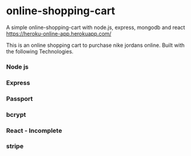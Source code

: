 # online-shopping-cart
A simple online-shopping-cart with node.js, express, mongodb and react
https://heroku-online-app.herokuapp.com/

This is an online shopping cart to purchase nike jordans online.
Built with the following Technologies.

### Node js
### Express
### Passport
### bcrypt
### React - Incomplete
### stripe